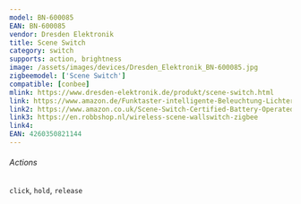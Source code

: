 ```yaml
---
model: BN-600085
EAN: BN-600085
vendor: Dresden Elektronik
title: Scene Switch
category: switch
supports: action, brightness
image: /assets/images/devices/Dresden_Elektronik_BN-600085.jpg
zigbeemodel: ['Scene Switch']
compatible: [conbee]
mlink: https://www.dresden-elektronik.de/produkt/scene-switch.html
link: https://www.amazon.de/Funktaster-intelligente-Beleuchtung-Lichtern-Tastendruck/dp/B019OVJQNM
link2: https://www.amazon.co.uk/Scene-Switch-Certified-Battery-Operated-Wireless/dp/B019OVJQNM
link3: https://en.robbshop.nl/wireless-scene-wallswitch-zigbee
link4: 
EAN: 4260350821144
---
```

###### Actions
`click`, `hold`, `release`